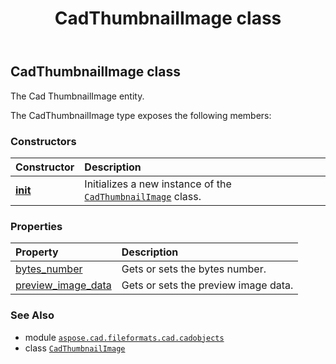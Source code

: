 ﻿---
title: CadThumbnailImage class
second_title: Aspose.CAD for Python via .NET API References
description: 
type: docs
weight: 1270
url: /python-net/aspose.cad.fileformats.cad.cadobjects/cadthumbnailimage/
is_root: false
---

## CadThumbnailImage class

The Cad ThumbnailImage entity.



The CadThumbnailImage type exposes the following members:

### Constructors
| Constructor | Description |
| :- | :- |
| [__init__](/cad/python-net/aspose.cad.fileformats.cad.cadobjects/cadthumbnailimage/__init__/#) | Initializes a new instance of the [`CadThumbnailImage`](/cad/python-net/aspose.cad.fileformats.cad.cadobjects/cadthumbnailimage) class. |


### Properties
| Property | Description |
| :- | :- |
| [bytes_number](/cad/python-net/aspose.cad.fileformats.cad.cadobjects/cadthumbnailimage/bytes_number) | Gets or sets the bytes number. |
| [preview_image_data](/cad/python-net/aspose.cad.fileformats.cad.cadobjects/cadthumbnailimage/preview_image_data) | Gets or sets the preview image data. |



### See Also
* module [`aspose.cad.fileformats.cad.cadobjects`](..)
* class [`CadThumbnailImage`](/cad/python-net/aspose.cad.fileformats.cad.cadobjects/cadthumbnailimage)
